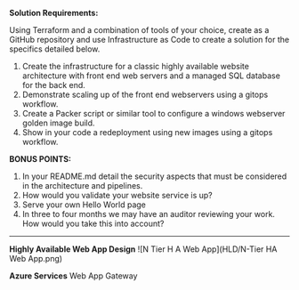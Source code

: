 **Solution Requirements:**

Using Terraform and a combination of tools of your choice, create as a GitHub repository and use Infrastructure as Code to create a solution for the specifics detailed below.

1. Create the infrastructure for a classic highly available website architecture with front end web servers and a managed SQL database for the back end.
2. Demonstrate scaling up of the front end webservers using a gitops workflow.
3. Create a Packer script or similar tool to configure a windows webserver golden image build.
4. Show in your code a redeployment using new images using a gitops workflow.

**BONUS POINTS:**
1. In your README.md detail the security aspects that must be considered in the architecture and pipelines.
2. How would you validate your website service is up?
3. Serve your own Hello World page
4. In three to four months we may have an auditor reviewing your work. How would you take this into account?
_______________________________________________________________________________________________________________________________________________________________________________

**Highly Available Web App Design**
![N Tier H A Web App](HLD/N-Tier HA Web App.png)

**Azure Services**
Web App Gateway